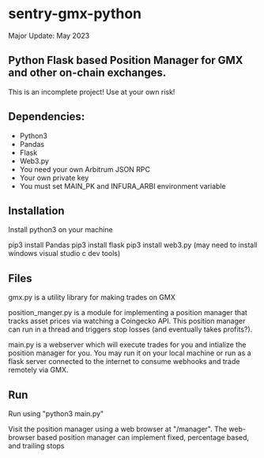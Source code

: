 # sentry-gmx-python
Major Update: May 2023

## Python Flask based Position Manager for GMX and other on-chain exchanges.

This is an incomplete project! Use at your own risk!

## Dependencies:
* Python3
* Pandas
* Flask
* Web3.py
* You need your own Arbitrum JSON RPC
* Your own private key
* You must set MAIN_PK and INFURA_ARBI environment variable

## Installation
Install python3 on your machine

pip3 install Pandas
pip3 install flask
pip3 install web3.py (may need to install windows visual studio c dev tools)



## Files
gmx.py is a utility library for making trades on GMX

position_manger.py is a module for implementing a position manager that tracks asset prices  via watching a Coingecko API. This position manager can run in a thread and triggers stop losses (and eventually takes profits?).

main.py is a webserver which will execute trades for you and intialize the position manager for you. You may run it on your local machine or run as a flask server connected to the internet to consume webhooks and trade remotely via GMX.

## Run

Run using "python3 main.py"

Visit the position manager using a web browser at "/manager". The web-browser based position manager can implement fixed, percentage based, and trailing stops
